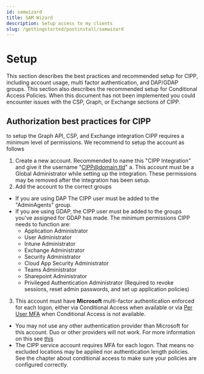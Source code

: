 ```yaml
---
id: samwizard
title: SAM Wizard
description: Setup access to my clients
slug: /gettingstarted/postinstall/samwizard
---
```


# Setup

This section describes the best practices and recommended setup for CIPP, including account usage, multi factor authentication, and DAP/GDAP groups. This section also describes the recommended setup for Conditional Access Policies. When this document has not been implemented you could encounter issues with the CSP, Graph, or Exchange sections of CIPP.

##  Authorization best practices for CIPP

to setup the Graph API, CSP, and Exchange integration CIPP requires a minimum level of permissions. We recommend to setup the account as follows

1. Create a new account. Recommended to name this "CIPP Integration" and give it the username "CIPP@domain.tld"
	a. This account must be a Global Administrator while setting up the integration. These permissions may be removed after the integration has been setup.
2. Add the account to the correct groups
 - If you are using DAP The CIPP user must be added to the "AdminAgents" group. 
 - If you are using GDAP, the CIPP user must be added to the groups you've assigned for GDAP has made. The minimum permissions CIPP needs to function are:
	-   Application Administrator
	-   User Administrator
	-   Intune Administrator
	-   Exchange Administrator
	-   Security Administrator
	-   Cloud App Security Administrator
	-   Teams Administrator
	-   Sharepoint Administrator
	-   Privileged Authentication Administrator (Required to revoke sessions, reset admin passwords, and set up application policies)


3. This account must have **Microsoft** multi-factor authentication enforced for each logon, either via Conditional Access when available or via [Per User MFA](https://account.activedirectory.windowsazure.com/UserManagement/MultifactorVerification.aspx) when Conditional Access is not available. 
- You may not use any other authentication provider than Microsoft for this account. Duo or other providers will not work. For more information on this see [this](https://learn.microsoft.com/en-us/partner-center/partner-security-requirements-mandating-mfa#supported-mfa-options)
- The CIPP service account requires MFA for each logon. That means no excluded locations may be applied nor authentication length policies. See the chapter about conditional access to make sure your policies are configured correctly.
